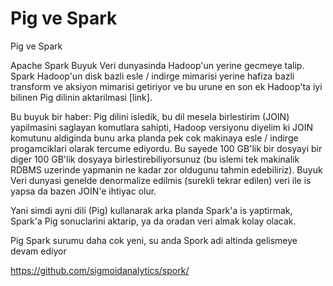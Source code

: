 # Pig ve Spark


Pig ve Spark




Apache Spark Buyuk Veri dunyasinda Hadoop'un yerine gecmeye talip. Spark Hadoop'un disk bazli esle / indirge mimarisi yerine hafiza bazli transform ve aksiyon mimarisi getiriyor ve bu urune en son ek Hadoop'ta iyi bilinen Pig dilinin aktarilmasi  [link].

Bu buyuk bir haber: Pig dilini isledik, bu dil mesela birlestirim (JOIN) yapilmasini saglayan komutlara sahipti, Hadoop versiyonu diyelim ki JOIN komutunu aldiginda bunu arka planda pek cok makinaya esle / indirge progamciklari olarak tercume ediyordu. Bu sayede 100 GB'lik bir dosyayi bir diger 100 GB'lik dosyaya birlestirebiliyorsunuz (bu islemi tek makinalik RDBMS uzerinde yapmanin ne kadar zor oldugunu tahmin edebiliriz). Buyuk Veri dunyasi genelde denormalize edilmis (surekli tekrar edilen) veri ile is yapsa da bazen JOIN'e ihtiyac olur. 

Yani simdi ayni dili (Pig) kullanarak arka planda Spark'a is yaptirmak, Spark'a Pig sonuclarini aktarip, ya da oradan veri almak  kolay olacak.    

Pig Spark surumu daha cok yeni, su anda Spork adi altinda gelismeye devam ediyor

https://github.com/sigmoidanalytics/spork/







